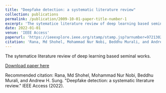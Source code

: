 ```yaml
---
title: "Deepfake detection: a systematic literature review"
collection: publications
permalink: /publication/2009-10-01-paper-title-number-1
excerpt: 'The sytematice literature review of deep learning based seminal works.'
date: 2022-01-01
venue: 'IEEE Access'
paperurl: 'https://ieeexplore.ieee.org/stamp/stamp.jsp?arnumber=9721302'
citation: 'Rana, Md Shohel, Mohammad Nur Nobi, Beddhu Murali, and Andrew H. Sung. "Deepfake detection: a systematic literature review." IEEE Access (2022).'
---
```

The sytematice literature review of deep learning based seminal works.

[Download paper here](https://ieeexplore.ieee.org/stamp/stamp.jsp?arnumber=9721302)

Recommended citation: Rana, Md Shohel, Mohammad Nur Nobi, Beddhu Murali, and Andrew H. Sung. "Deepfake detection: a systematic literature review." IEEE Access (2022).
